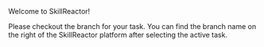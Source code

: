 Welcome to SkillReactor!

Please checkout the branch for your task. You can find the branch name on the right of the SkillReactor platform after selecting the active task.